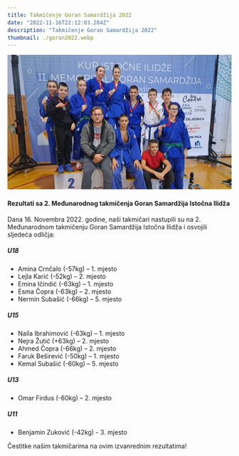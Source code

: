 ```yaml
---
title: Takmičenje Goran Samardžija 2022
date: "2022-11-16T22:12:03.284Z"
description: "Takmičenje Goran Samardžija 2022"
thumbnail: ./goran2022.webp
---
```


![Takmičenje Goran Samardžija 2022](./goran2022.webp)

#### Rezultati sa 2. Međunarodnog takmičenja Goran Samardžija Istočna Ilidža

Dana 16. Novembra 2022. godine, naši takmičari nastupili su na 2. Međunarodnom takmičenju Goran Samardžija Istočna Ilidža i osvojili sljedeća odličja:

##### U18
- Amina Crnčalo (-57kg) – 1. mjesto
- Lejla Karić (-52kg) – 2. mjesto
- Emina Ičindić (-63kg) – 1. mjesto
- Esma Čopra (-63kg) – 2. mjesto
- Nermin Subašić (-66kg) – 5. mjesto

##### U15
- Naila Ibrahimović (-63kg) – 1. mjesto
- Nejra Žutić (+63kg) – 2. mjesto
- Ahmed Čopra (-66kg) – 2. mjesto
- Faruk Beširević (-50kg) – 1. mjesto
- Kemal Subašić (-60kg) – 5. mjesto

##### U13
- Omar Firdus (-60kg) – 2. mjesto

##### U11
- Benjamin Zuković (-42kg) - 3. mjesto

Čestitke našim takmičarima na ovim izvanrednim rezultatima!
